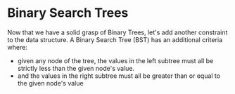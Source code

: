 # Binary Search Trees

Now that we have a solid grasp of Binary Trees, let's add another constraint to the data structure. A Binary Search Tree (BST) has an additional criteria where:
* given any node of the tree, the values in the left subtree must all be strictly less than the given node's value.
* and the values in the right subtree must all be greater than or equal to the given node's value